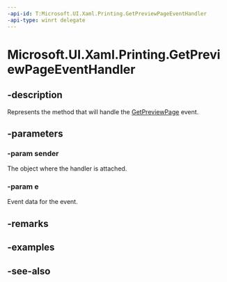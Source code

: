 ```yaml
---
-api-id: T:Microsoft.UI.Xaml.Printing.GetPreviewPageEventHandler
-api-type: winrt delegate
---
```

<!-- Delegate syntax.
public delegate void GetPreviewPageEventHandler(System.Object sender, Windows.UI.Xaml.Printing.GetPreviewPageEventArgs e)
-->
# Microsoft.UI.Xaml.Printing.GetPreviewPageEventHandler

## -description
Represents the method that will handle the [GetPreviewPage](printdocument_getpreviewpage.md) event.

## -parameters
### -param sender
The object where the handler is attached.

### -param e
Event data for the event.


## -remarks

## -examples

## -see-also
